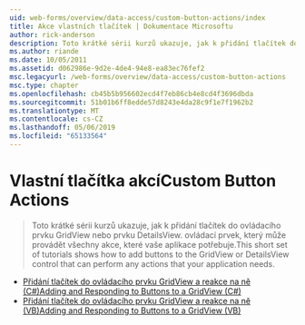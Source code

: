 ```yaml
---
uid: web-forms/overview/data-access/custom-button-actions/index
title: Akce vlastních tlačítek | Dokumentace Microsoftu
author: rick-anderson
description: Toto krátké sérii kurzů ukazuje, jak k přidání tlačítek do ovládacího prvku GridView nebo prvku DetailsView. ovládací prvek, který může provádět všechny akce, které vaše aplikace potřebuje.
ms.author: riande
ms.date: 10/05/2011
ms.assetid: d062986e-9d2e-4de4-94e8-ea83ec76fef2
msc.legacyurl: /web-forms/overview/data-access/custom-button-actions
msc.type: chapter
ms.openlocfilehash: cb45b5b956602ecd4f7eb86cb4e8cd4f3696dbda
ms.sourcegitcommit: 51b01b6ff8edde57d8243e4da28c9f1e7f1962b2
ms.translationtype: MT
ms.contentlocale: cs-CZ
ms.lasthandoff: 05/06/2019
ms.locfileid: "65133564"
---
```

# <a name="custom-button-actions"></a><span data-ttu-id="f39b7-103">Vlastní tlačítka akcí</span><span class="sxs-lookup"><span data-stu-id="f39b7-103">Custom Button Actions</span></span>

> <span data-ttu-id="f39b7-104">Toto krátké sérii kurzů ukazuje, jak k přidání tlačítek do ovládacího prvku GridView nebo prvku DetailsView. ovládací prvek, který může provádět všechny akce, které vaše aplikace potřebuje.</span><span class="sxs-lookup"><span data-stu-id="f39b7-104">This short set of tutorials shows how to add buttons to the GridView or DetailsView control that can perform any actions that your application needs.</span></span>

- [<span data-ttu-id="f39b7-105">Přidání tlačítek do ovládacího prvku GridView a reakce na ně (C#)</span><span class="sxs-lookup"><span data-stu-id="f39b7-105">Adding and Responding to Buttons to a GridView (C#)</span></span>](adding-and-responding-to-buttons-to-a-gridview-cs.md)
- [<span data-ttu-id="f39b7-106">Přidání tlačítek do ovládacího prvku GridView a reakce na ně (VB)</span><span class="sxs-lookup"><span data-stu-id="f39b7-106">Adding and Responding to Buttons to a GridView (VB)</span></span>](adding-and-responding-to-buttons-to-a-gridview-vb.md)
